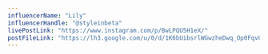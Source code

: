 ```yaml
---
influencerName: "Lily"
influencerHandle: "@styleinbeta"
livePostLink: "https://www.instagram.com/p/BwLPQU5H1eX/"
postFileLink: "https://lh3.google.com/u/0/d/1K6bUibsrlWGwzheDwq_Op0Fqv0ZmdVaP"
---
```

